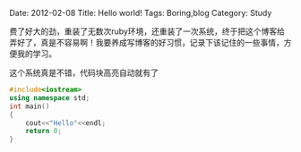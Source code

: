 Date: 2012-02-08 
Title: Hello world!
Tags: Boring,blog
Category: Study 

费了好大的劲，重装了无数次ruby环境，还重装了一次系统，终于把这个博客给弄好了，真是不容易啊！我要养成写博客的好习惯，记录下该记住的一些事情，方便我的学习。

这个系统真是不错，代码块高亮自动就有了
```c++
#include<iostream>
using namespace std;
int main()
{
    cout<<"Hello"<<endl;
    return 0;
}
```
